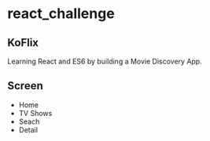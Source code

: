 # react_challenge

## KoFlix

Learning React and ES6 by building a Movie Discovery App.

## Screen

- Home
- TV Shows
- Seach
- Detail
